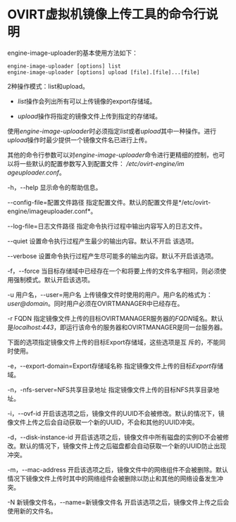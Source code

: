 # OVIRT虚拟机镜像上传工具的命令行说明

engine-image-uploader的基本使用方法如下：

    engine-image-uploader [options] list
    engine-image-uploader [options] upload [file].[file]...[file]


2种操作模式：list和upload。

-   *list*操作会列出所有可以上传镜像的export存储域。

-   *upload*操作将指定的镜像文件上传到指定的存储域。

使用*engine-image-uploader*时必须指定*list*或者*upload*其中一种操作。进行*upload*操作时最少提供一个镜像文件名已进行上传。

其他的命令行参数可以对*engine-image-uploader*命令进行更精细的控制，也可以将一些默认的配置参数写入到配置文件：
*/etc/ovirt-engine/im ageuploader.conf*。

-h，--help
显示命令的帮助信息。

--config-file=配置文件路径
指定配置文件。默认的配置文件是*/etc/ovirt-engine/imageuploader.conf*。

--log-file=日志文件路径
指定命令执行过程中输出内容写入的日志文件。

--quiet
设置命令执行过程产生最少的输出内容。默认不开启 该选项。

--verbose
设置命令执行过程产生尽可能多的输出内容。默认不开启该选项。

-f，--force
当目标存储域中已经存在一个和将要上传的文件名字相同，则必须使用强制模式。默认开启该选项。

-u 用户名，--user=用户名
上传镜像文件时使用的用户。用户名的格式为：*user@domain*。同时用户必须在OVIRTMANAGER中已经存在。

-r FQDN
指定镜像文件上传的目标OVIRTMANAGER服务器的*FQDN*域名。默认是*localhost:443*，即运行该命令的服务器和OVIRTMANAGER是同一台服务器。

下面的选项指定镜像文件上传的目标Export存储域，这些选项是互
斥的，不能同时使用。

-e，--export-domain=Export存储域名称
指定镜像文件上传的目标*Export*存储域。

-n，-nfs-server=NFS共享目录地址
指定镜像文件上传的目标NFS共享目录地址。

-i，--ovf-id
开启该选项之后，镜像文件的UUID不会被修改。默认的情况下，镜像文件上传之后会自动获取一个新的UUID，不会和其他的UUID冲突。

-d，--disk-instance-id
开启该选项之后，镜像文件中所有磁盘的实例ID不会被修改。默认的情况下，镜像文件上传之后磁盘都会自动获取一个新的UUID防止出现冲突。

-m，--mac-address
开启该选项之后，镜像文件中的网络组件不会被删除。默认情况下镜像文件上传时其中的网络组件会被删除以防止和其他的网络设备发生冲突。

-N 新镜像文件名，--name=新镜像文件名
开启该选项之后，镜像文件上传之后会使用新的文件名。
